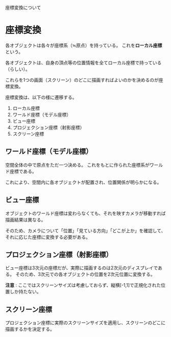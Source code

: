 座標変換について

# 座標変換
各オブジェクトは各々が座標系（≒原点）を持っている。
これを**ローカル座標**という。

各オブジェクトは、自身の頂点等の位置情報を全てローカル座標で持っている（らしい）。

これらを1つの画面（スクリーン）のどこに描画すればよいのかを決めるのが座標変換。


座標変換は、以下の様に遷移する。

1. ローカル座標
2. ワールド座標（モデル座標）
3. ビュー座標
4. プロジェクション座標（射影座標）
5. スクリーン座標

## ワールド座標（モデル座標）
空間全体の中で原点をただ一つ決める。
これをもとに作られた座標系がワールド座標である。

これにより、空間内に各オブジェクトが配置され、位置関係が明らかになる。

## ビュー座標
オブジェクトのワールド座標は変わらなくても、それを映すカメラが移動すれば描画結果は異なる。

そのため、カメラについて「位置」「見ている方向」「どこが上か」を確認して、
それに応じた座標に変換する必要がある。

## プロジェクション座標（射影座標）
ビュー座標は3次元の座標だが、実際に描画するのは2次元のディスプレイである。
そのため、3次元での各オブジェクトの位置を2次元位置に変換する。

**注意** : ここではスクリーンサイズは考慮しておらず、縦横[-1,1]で正規化された位置しか持たない。


## スクリーン座標
プロジェクション座標に実際のスクリーンサイズを適用し、スクリーンのどこに描画するかを決定する。

